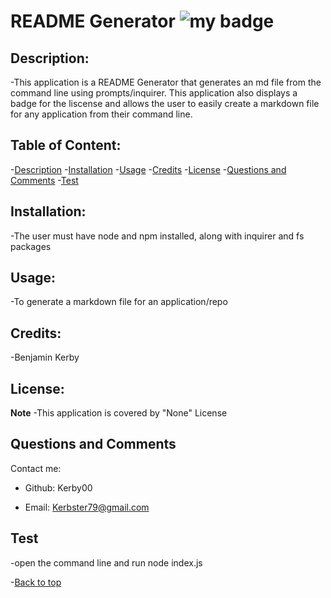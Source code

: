 # README Generator      ![my badge](https://badgen.net/badge/liscense/None/blue)

## Description:
-This application is a README Generator that generates an md file from the command line using prompts/inquirer. This application also displays a badge for the liscense and allows the user to easily create a markdown file for any application from their command line.

## Table of Content:
-[Description](#description)
-[Installation](#installation)
-[Usage](#usage)
-[Credits](#credits)
-[License](#license)
-[Questions and Comments](#questions-and-comments)
-[Test](#test)
## Installation:
-The user must have node and npm installed, along with inquirer and fs packages

## Usage:
-To generate a markdown file for an application/repo

## Credits:
-Benjamin Kerby

## License: 
**Note**
-This application is covered by "None" License

## Questions and Comments
Contact me:
- Github:  Kerby00

- Email:  Kerbster79@gmail.com

## Test
-open the command line and run node index.js

-[Back to top](# )